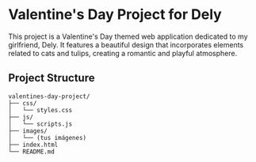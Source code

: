 # Valentine's Day Project for Dely

This project is a Valentine's Day themed web application dedicated to my girlfriend, Dely. It features a beautiful design that incorporates elements related to cats and tulips, creating a romantic and playful atmosphere.

## Project Structure

```
valentines-day-project/
├── css/
│   └── styles.css
├── js/
│   └── scripts.js
├── images/
│   └── (tus imágenes)
├── index.html
└── README.md
